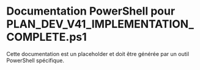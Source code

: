 # Documentation PowerShell pour PLAN_DEV_V41_IMPLEMENTATION_COMPLETE.ps1

Cette documentation est un placeholder et doit être générée par un outil PowerShell spécifique.
